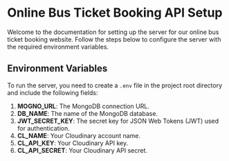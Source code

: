 # Online Bus Ticket Booking API Setup

Welcome to the documentation for setting up the server for our online bus ticket booking website. Follow the steps below to configure the server with the required environment variables.

## Environment Variables

To run the server, you need to create a `.env` file in the project root directory and include the following fields:

1. **MOGNO_URL**: The MongoDB connection URL.
2. **DB_NAME**: The name of the MongoDB database.
3. **JWT_SECRET_KEY**: The secret key for JSON Web Tokens (JWT) used for authentication.
4. **CL_NAME**: Your Cloudinary account name.
5. **CL_API_KEY**: Your Cloudinary API key.
6. **CL_API_SECRET**: Your Cloudinary API secret.

